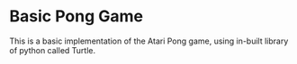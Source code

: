 # Basic Pong Game

This is a basic implementation of the Atari Pong game, using in-built library of python called Turtle.
